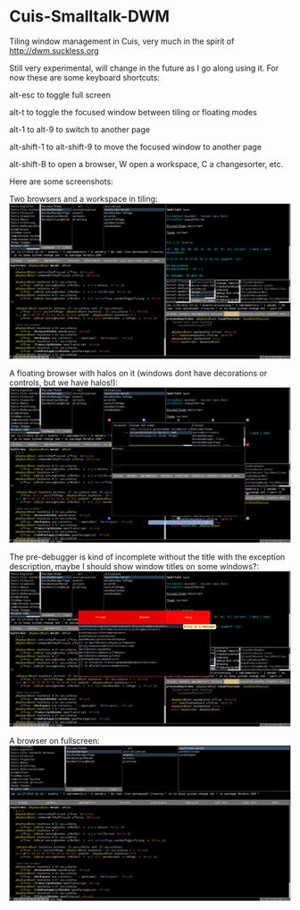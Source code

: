 # Cuis-Smalltalk-DWM
Tiling window management in Cuis, very much in the spirit of http://dwm.suckless.org

Still very experimental, will change in the future as I go along using it. For now these are some keyboard shortcuts:

alt-esc to toggle full screen

alt-t to toggle the focused window between tiling or floating modes

alt-1 to alt-9 to switch to another page

alt-shift-1 to alt-shift-9 to move the focused window to another page

alt-shift-B to open a browser, W open a workspace, C a changesorter, etc.

Here are some screenshots:

Two browsers and a workspace in tiling:
![alt tag](https://raw.githubusercontent.com/len/Cuis-Smalltalk-DWM/master/screenshots/dwm-0.png)

A floating browser with halos on it (windows dont have decorations or controls, but we have halos!):
![alt tag](https://raw.githubusercontent.com/len/Cuis-Smalltalk-DWM/master/screenshots/dwm-1.png)

The pre-debugger is kind of incomplete without the title with the exception description, maybe I should show window titles on some windows?:
![alt tag](https://raw.githubusercontent.com/len/Cuis-Smalltalk-DWM/master/screenshots/dwm-2.png)

A browser on fullscreen:
![alt tag](https://raw.githubusercontent.com/len/Cuis-Smalltalk-DWM/master/screenshots/dwm-3.png)
